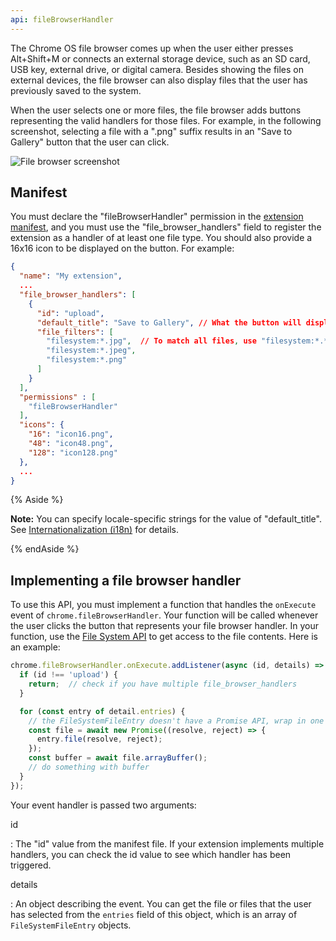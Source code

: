 ```yaml
---
api: fileBrowserHandler
---
```


The Chrome OS file browser comes up when the user either presses Alt+Shift+M or connects an external storage device, such as an SD card, USB key, external drive, or digital camera. Besides showing the files on external devices, the file browser can also display files that the user has previously saved to the system.

When the user selects one or more files, the file browser adds buttons representing the valid handlers for those files. For example, in the following screenshot, selecting a file with a ".png" suffix results in an "Save to Gallery" button that the user can click.

![File browser screenshot](filebrowserhandler.png)

## Manifest

You must declare the "fileBrowserHandler" permission in the [extension manifest](/extensions/manifest), and you must use the "file_browser_handlers" field to register the extension as a handler of at least one file type. You should also provide a 16x16 icon to be displayed on the button. For example:

```json
{
  "name": "My extension",
  ...
  "file_browser_handlers": [
    {
      "id": "upload",
      "default_title": "Save to Gallery", // What the button will display
      "file_filters": [
        "filesystem:*.jpg",  // To match all files, use "filesystem:*.*"
        "filesystem:*.jpeg",
        "filesystem:*.png"
      ]
    }
  ],
  "permissions" : [
    "fileBrowserHandler"
  ],
  "icons": {
    "16": "icon16.png",
    "48": "icon48.png",
    "128": "icon128.png"
  },
  ...
}
```

{% Aside %}

**Note:** You can specify locale-specific strings for the value of "default_title". See [Internationalization (i18n)](/extensions/i18n) for details.

{% endAside %}

## Implementing a file browser handler

To use this API, you must implement a function that handles the `onExecute` event of `chrome.fileBrowserHandler`. Your function will be called whenever the user clicks the button that represents your file browser handler. In your function, use the [File System API](https://developer.mozilla.org/docs/Web/API/FileSystemFileEntry) to get access to the file contents. Here is an example:

```js
chrome.fileBrowserHandler.onExecute.addListener(async (id, details) => {
  if (id !== 'upload') {
    return;  // check if you have multiple file_browser_handlers
  }

  for (const entry of detail.entries) {
    // the FileSystemFileEntry doesn't have a Promise API, wrap in one
    const file = await new Promise((resolve, reject) => {
      entry.file(resolve, reject);
    });
    const buffer = await file.arrayBuffer();
    // do something with buffer
  }
});
```

Your event handler is passed two arguments:

id

: The "id" value from the manifest file. If your extension implements multiple handlers, you can check the id value to see which handler has been triggered.

details

: An object describing the event. You can get the file or files that the user has selected from the `entries` field of this object, which is an array of `FileSystemFileEntry` objects.
